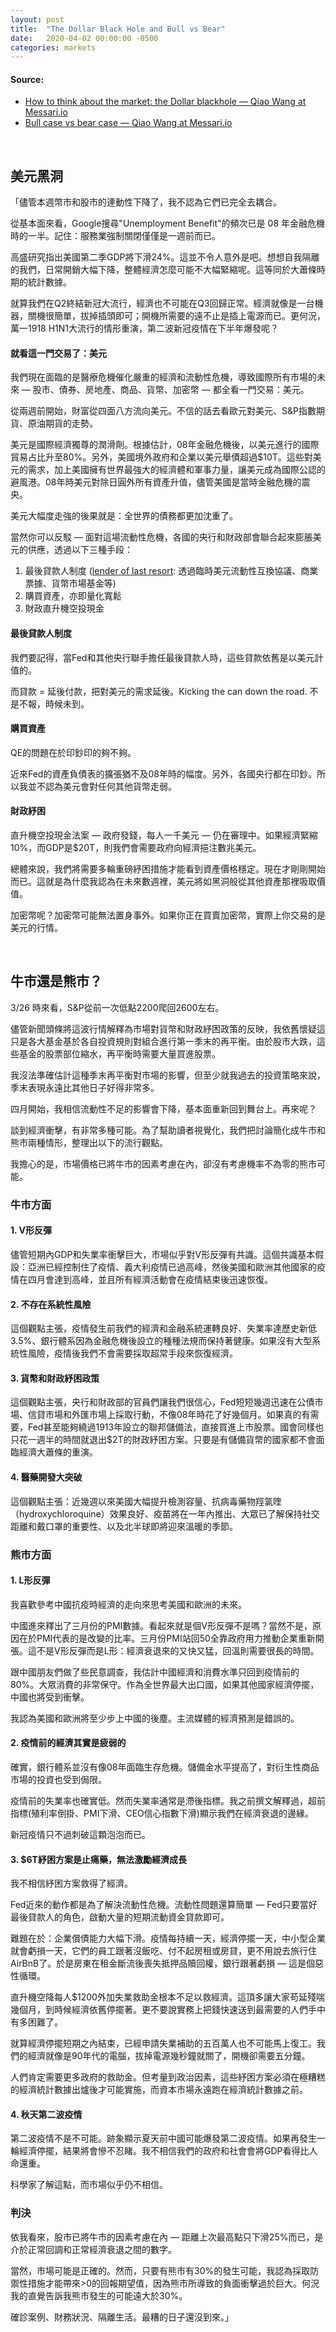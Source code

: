 ```yaml
---
layout: post
title:  "The Dollar Black Hole and Bull vs Bear"
date:   2020-04-02 00:00:00 -0500
categories: markets
---
```

#### Source:
- [How to think about the market: the Dollar blackhole — Qiao Wang at Messari.io](https://messari.io/article/how-to-think-about-the-market-the-dollar-blackhole)
- [Bull case vs bear case — Qiao Wang at Messari.io](https://messari.io/article/bull-case-vs-bear-case)

&nbsp;

## 美元黑洞

「儘管本週幣市和股市的連動性下降了，我不認為它們已完全去耦合。

從基本面來看，Google搜尋"Unemployment Benefit"的頻次已是 08 年金融危機時的一半。記住：服務業強制關閉僅僅是一週前而已。

高盛研究指出美國第二季GDP將下滑24%。這並不令人意外是吧。想想自我隔離的我們，日常開銷大幅下降，整體經濟怎麼可能不大幅緊縮呢。這等同於大蕭條時期的統計數據。

就算我們在Q2終結新冠大流行，經濟也不可能在Q3回歸正常。經濟就像是一台機器，關機很簡單，拔掉插頭即可；開機所需要的遠不止是插上電源而已。更何況，萬一1918 H1N1大流行的情形重演，第二波新冠疫情在下半年爆發呢？

#### 就看這一門交易了：美元

我們現在面臨的是醫療危機催化嚴重的經濟和流動性危機，導致國際所有市場的未來 — 股市、債券、房地產、商品、貨幣、加密幣 — 都全看一門交易：美元。

從兩週前開始，財富從四面八方流向美元。不信的話去看歐元對美元、S&P指數期貨、原油期貨的走勢。

美元是國際經濟獨尊的潤滑劑。根據估計，08年金融危機後，以美元進行的國際貿易占比升至80%。另外，美國境外政府和企業以美元舉債超過$10T。這些對美元的需求，加上美國擁有世界最強大的經濟體和軍事力量，讓美元成為國際公認的避風港。08年時美元對除日圓外所有資產升值，儘管美國是當時金融危機的震央。

美元大幅度走強的後果就是：全世界的債務都更加沈重了。

當然你可以反駁 — 面對這場流動性危機，各國的央行和財政部會聯合起來膨脹美元的供應，透過以下三種手段：
1. 最後貸款人制度 ([lender of last resort](https://wiki.mbalib.com/wiki/%E6%9C%80%E5%90%8E%E8%B4%B7%E6%AC%BE%E4%BA%BA%E5%88%B6%E5%BA%A6): 透過臨時美元流動性互換協議、商業票據、貨幣市場基金等)
2. 購買資產，亦即量化寬鬆
3. 財政直升機空投現金

#### 最後貸款人制度
我們要記得，當Fed和其他央行聯手擔任最後貸款人時，這些貸款依舊是以美元計值的。

而貸款 = 延後付款，把對美元的需求延後。Kicking the can down the road. 不是不報，時候未到。

#### 購買資產
QE的問題在於印鈔印的夠不夠。

近來Fed的資產負債表的擴張猶不及08年時的幅度。另外，各國央行都在印鈔。所以我並不認為美元會對任何其他貨幣走弱。

#### 財政紓困

直升機空投現金法案 — 政府發錢，每人一千美元 — 仍在審理中。如果經濟緊縮10%，而GDP是$20T，則我們會需要政府向經濟挹注數兆美元。

總體來說，我們將需要多輪重磅紓困措施才能看到資產價格穩定。現在才剛剛開始而已。這就是為什麼我認為在未來數週裡，美元將如黑洞般從其他資產那裡吸取價值。

加密幣呢？加密幣可能無法置身事外。如果你正在買賣加密幣，實際上你交易的是美元的行情。

&nbsp;
## 牛市還是熊市？

3/26 時來看，S&P從前一次低點2200爬回2600左右。

儘管新聞頭條將這波行情解釋為市場對貨幣和財政紓困政策的反映，我依舊懷疑這只是各大基金基於各自投資規則對組合進行第一季末的再平衡。由於股市大跌，這些基金的股票部位縮水，再平衡時需要大量買進股票。

我沒法準確估計這種季末再平衡對市場的影響，但至少就我過去的投資策略來說，季末表現永遠比其他日子好得非常多。

四月開始，我相信流動性不足的影響會下降，基本面重新回到舞台上。再來呢？

談到經濟衝擊，有非常多種可能。為了幫助讀者視覺化，我們把討論簡化成牛市和熊市兩種情形，整理出以下的流行觀點。

我擔心的是，市場價格已將牛市的因素考慮在內，卻沒有考慮機率不為零的熊市可能。

### 牛市方面

#### 1. V形反彈
儘管短期內GDP和失業率衝擊巨大，市場似乎對V形反彈有共識。這個共識基本假設：亞洲已經控制住了疫情、義大利疫情已過高峰，然後美國和歐洲其他國家的疫情在四月會達到高峰，並且所有經濟活動會在疫情結束後迅速恢復。

#### 2. 不存在系統性風險
這個觀點主張，疫情發生前我們的經濟和金融系統運轉良好、失業率達歷史新低 3.5%、銀行體系因為金融危機後設立的種種法規而保持著健康。如果沒有大型系統性風險，疫情後我們不會需要採取超常手段來恢復經濟。

#### 3. 貨幣和財政紓困政策
這個觀點主張，央行和財政部的官員們讓我們很信心，Fed短短幾週迅速在公債市場、信貸市場和外匯市場上採取行動，不像08年時花了好幾個月。如果真的有需要，Fed甚至能夠繞過1913年設立的聯邦儲備法，直接買進上市股票。國會同樣也只花一週半的時間就退出$2T的財政紓困方案。只要是有儲備貨幣的國家都不會面臨經濟大蕭條的重演。

#### 4. 醫藥開發大突破

這個觀點主張：近幾週以來美國大幅提升檢測容量、抗病毒藥物羥氯喹（hydroxychloroquine）效果良好、疫苗將在一年內推出、大眾已了解保持社交距離和戴口罩的重要性、以及北半球即將迎來溫暖的季節。

### 熊市方面

#### 1. L形反彈
我喜歡參考中國抗疫時經濟的走向來思考美國和歐洲的未來。

中國進來釋出了三月份的PMI數據。看起來就是個V形反彈不是嗎？當然不是，原因在於PMI代表的是改變的比率。三月份PMI站回50全靠政府用力推動企業重新開張。這不是V形反彈而是L形：經濟衰退來的又快又猛，回溫則需要很長的時間。

跟中國朋友們做了些民意調查，我估計中國經濟和消費水準只回到疫情前的80%。大眾消費的非常保守。作為全世界最大出口國，如果其他國家經濟停擺，中國也將受到衝擊。

我認為美國和歐洲將至少步上中國的後塵。主流媒體的經濟預測是錯誤的。

#### 2. 疫情前的經濟其實是疲弱的
確實，銀行體系並沒有像08年面臨生存危機。儲備金水平提高了，對衍生性商品市場的投資也受到侷限。

疫情前的失業率也確實低。然而失業率通常是滯後指標。我之前撰文解釋過，超前指標(殖利率倒掛、PMI下滑、CEO信心指數下滑)顯示我們在經濟衰退的邊緣。

新冠疫情只不過刺破這顆泡泡而已。

#### 3. $6T紓困方案是止痛藥，無法激勵經濟成長

我不相信紓困方案救得了經濟。

Fed近來的動作都是為了解決流動性危機。流動性問題還算簡單 — Fed只要當好最後貸款人的角色，啟動大量的短期流動資金貸款即可。

難題在於：企業償債能力大幅下滑。疫情每持續一天，經濟停擺一天，中小型企業就會虧損一天，它們的員工跟著沒飯吃、付不起房租或房貸，更不用說去旅行住AirBnB了。於是房東在租金斷流後喪失抵押品贖回權，銀行跟著虧損 — 這是個惡性循環。

直升機空降每人$1200外加失業救助金根本不足以救經濟。這頂多讓大家苟延殘喘幾個月，到時候經濟依舊停擺著。更不要說實務上把錢快速送到最需要的人們手中有多困難了。

就算經濟停擺短期之內結束，已經申請失業補助的五百萬人也不可能馬上復工。我們的經濟就像是90年代的電腦，拔掉電源幾秒鐘就關了，開機卻需要五分鐘。

人們肯定需要更多政府的救助金。但考量到政治因素，這些紓困方案必須在極糟糕的經濟統計數據出爐後才可能實施，而資本市場永遠跑在經濟統計數據之前。

#### 4. 秋天第二波疫情
第二波疫情不是不可能。跡象顯示夏天前中國可能爆發第二波疫情。如果再發生一輪經濟停擺，結果將會慘不忍睹。我不相信我們的政府和社會會將GDP看得比人命還重。

科學家了解這點，而市場似乎仍不相信。

### 判決

依我看來，股市已將牛市的因素考慮在內 — 距離上次最高點只下滑25%而已，是介於正常回調和正常經濟衰退之間的數字。

當然，市場可能是正確的。然而，只要有熊市有30%的發生可能，我認為採取防禦性措施才能帶來>0的回報期望值，因為熊市所導致的負面衝擊過於巨大。何況我的直覺告訴我熊市發生的可能遠大於30%。

確診案例、財務狀況、隔離生活。最糟的日子還沒到來。」
